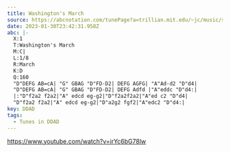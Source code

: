 ```yaml
---
title: Washington's March
source: https://abcnotation.com/tunePage?a=trillian.mit.edu/~jc/music/session/Celtic_Jam/march/Washingtons_March/0000
date: 2023-01-30T23:42:31.958Z
abc: |-
  X:1
  T:Washington's March
  M:C|
  L:1/8
  R:March
  K:D
  Q:160
  "D"DEFG AB=cA| "G" GBAG "D"FD-D2| DEFG AGFG| "A"Ad-d2 "D"d4|
  "D"DEFG AB=cA| "G" GBAG "D"FD-D2| DEFG Adfd |"A"eddc "D"d4:|
  |:"D"f2a2 f2a2|"A" edcd eg-g2|"D"f2a2f2a2|"A"ed c2 "D"d4|
  "D"f2a2 f2a2|"A" edcd eg-g2|"D"a2g2 fgf2|"A"edc2 "D"d4:|
key: DDAD
tags:
  - Tunes in DDAD
---
```

https://www.youtube.com/watch?v=irYc6bG78lw